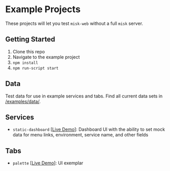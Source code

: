 # Example Projects

These projects will let you test `misk-web` without a full `misk` server.

## Getting Started

1. Clone this repo
1. Navigate to the example project
1. `npm install`
1. `npm run-script start`

## Data

Test data for use in example services and tabs. Find all current data sets in [/examples/data/](https://square.github.io/misk-web/examples/data/).

## Services

- `static-dashboard` [[Live Demo](https://square.github.io/misk-web/examples/services/static-dashboard/demo/)]: Dashboard UI with the ability to set mock data for menu links, environment, service name, and other fields

## Tabs

- `palette` [[Live Demo](https://square.github.io/misk-web/examples/tabs/palette/demo/)]: UI exemplar
